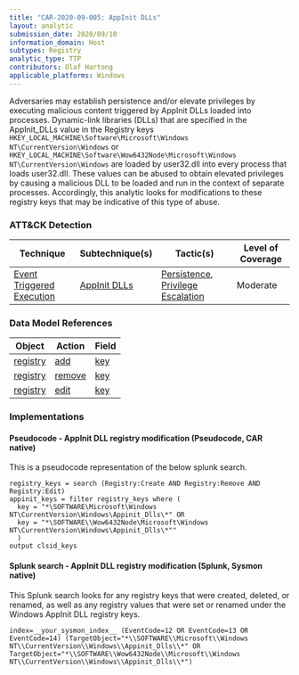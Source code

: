 ```yaml
---
title: "CAR-2020-09-005: AppInit DLLs"
layout: analytic
submission_date: 2020/09/10
information_domain: Host
subtypes: Registry
analytic_type: TTP
contributors: Olaf Hartong
applicable_platforms: Windows
---
```


Adversaries may establish persistence and/or elevate privileges by executing malicious content triggered by AppInit DLLs loaded into processes. Dynamic-link libraries (DLLs) that are specified in the AppInit_DLLs value in the Registry keys `HKEY_LOCAL_MACHINE\Software\Microsoft\Windows NT\CurrentVersion\Windows` or `HKEY_LOCAL_MACHINE\Software\Wow6432Node\Microsoft\Windows NT\CurrentVersion\Windows` are loaded by user32.dll into every process that loads user32.dll. These values can be abused to obtain elevated privileges by causing a malicious DLL to be loaded and run in the context of separate processes. Accordingly, this analytic looks for modifications to these registry keys that may be indicative of this type of abuse. 


### ATT&CK Detection

|Technique|Subtechnique(s)|Tactic(s)|Level of Coverage|
|---|---|---|---|
|[Event Triggered Execution](https://attack.mitre.org/techniques/T1546/)|[AppInit DLLs](https://attack.mitre.org/techniques/T1546/010/)|[Persistence](https://attack.mitre.org/tactics/TA0003/), [Privilege Escalation](https://attack.mitre.org/tactics/TA0004/)|Moderate|

### Data Model References

|Object|Action|Field|
|---|---|---|
|[registry](/data_model/registry) | [add](/data_model/registry#add) | [key](/data_model/registry#key) |
|[registry](/data_model/registry) | [remove](/data_model/registry#remove) | [key](/data_model/registry#key) |
|[registry](/data_model/registry) | [edit](/data_model/registry#edit) | [key](/data_model/registry#key) |


### Implementations

#### Pseudocode - AppInit DLL registry modification (Pseudocode, CAR native)


This is a pseudocode representation of the below splunk search.


```
registry_keys = search (Registry:Create AND Registry:Remove AND Registry:Edit) 
appinit_keys = filter registry_keys where (
  key = "*\SOFTWARE\Microsoft\Windows NT\CurrentVersion\Windows\Appinit_Dlls\*" OR 
  key = "*\SOFTWARE\\Wow6432Node\Microsoft\Windows NT\CurrentVersion\Windows\Appinit_Dlls\*""
  )
output clsid_keys
```


#### Splunk search - AppInit DLL registry modification (Splunk, Sysmon native)


This Splunk search looks for any registry keys that were created, deleted, or renamed, as well as any registry values that were set or renamed under the Windows AppInit DLL registry keys.


```
index=__your_sysmon_index__ (EventCode=12 OR EventCode=13 OR EventCode=14) (TargetObject="*\\SOFTWARE\\Microsoft\\Windows NT\\CurrentVersion\\Windows\\Appinit_Dlls\\*" OR TargetObject="*\\SOFTWARE\\Wow6432Node\\Microsoft\\Windows NT\\CurrentVersion\\Windows\\Appinit_Dlls\\*")
```




